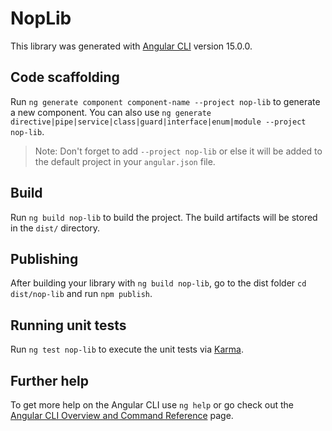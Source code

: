 # NopLib

This library was generated with [Angular CLI](https://github.com/angular/angular-cli) version 15.0.0.

## Code scaffolding

Run `ng generate component component-name --project nop-lib` to generate a new component. You can also use `ng generate directive|pipe|service|class|guard|interface|enum|module --project nop-lib`.
> Note: Don't forget to add `--project nop-lib` or else it will be added to the default project in your `angular.json` file. 

## Build

Run `ng build nop-lib` to build the project. The build artifacts will be stored in the `dist/` directory.

## Publishing

After building your library with `ng build nop-lib`, go to the dist folder `cd dist/nop-lib` and run `npm publish`.

## Running unit tests

Run `ng test nop-lib` to execute the unit tests via [Karma](https://karma-runner.github.io).

## Further help

To get more help on the Angular CLI use `ng help` or go check out the [Angular CLI Overview and Command Reference](https://angular.io/cli) page.
